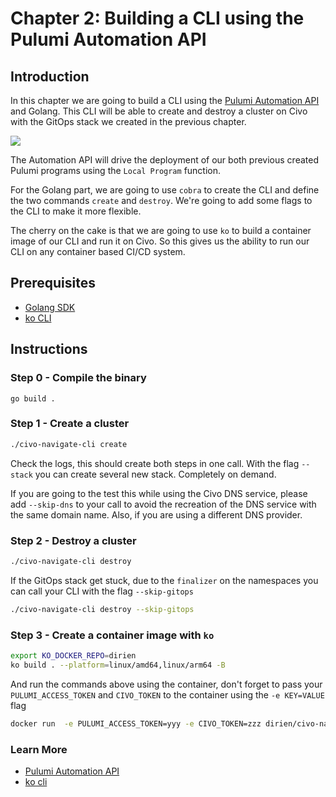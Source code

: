# Chapter 2: Building a CLI using the Pulumi Automation API

## Introduction

In this chapter we are going to build a CLI using
the [Pulumi Automation API](https://www.pulumi.com/docs/guides/automation-api/) and Golang. This CLI will be able to
create and destroy a cluster on Civo with the GitOps stack we created in the previous chapter.

![](https://www.pulumi.com/docs/guides/automation-api/automation-api.png)

The Automation API will drive the deployment of our both previous created Pulumi programs using the `Local Program`
function.

For the Golang part, we are going to use `cobra` to create the CLI and define the two commands `create` and `destroy`.
We're going to add some flags to the CLI to make it more flexible.

The cherry on the cake is that we are going to use `ko` to build a container image of our CLI and run it on Civo. So
this gives us the ability to run our CLI on any container based CI/CD system.

## Prerequisites

- [Golang SDK](https://go.dev/dl/)
- [ko CLI](https://ko.build/install/)

## Instructions

### Step 0 - Compile the binary

```
go build .
```

### Step 1 - Create a cluster

```bash
./civo-navigate-cli create
```

Check the logs, this should create both steps in one call. With the flag `--stack` you can create several new stack.
Completely on demand.

If you are going to the test this while using the Civo DNS service, please add `--skip-dns` to your call to avoid the
recreation of the DNS service with the same domain name. Also, if you are using a different DNS provider.

### Step 2 - Destroy a cluster

```bash
./civo-navigate-cli destroy
```

If the GitOps stack get stuck, due to the `finalizer` on the namespaces you can call your CLI with the
flag `--skip-gitops`

```bash
./civo-navigate-cli destroy --skip-gitops 
```

### Step 3 - Create a container image with `ko`

```bash
export KO_DOCKER_REPO=dirien
ko build . --platform=linux/amd64,linux/arm64 -B
```

And run the commands above using the container, don't forget to pass your `PULUMI_ACCESS_TOKEN` and `CIVO_TOKEN` to the
container using the `-e KEY=VALUE` flag

```bash
docker run  -e PULUMI_ACCESS_TOKEN=yyy -e CIVO_TOKEN=zzz dirien/civo-navigate-cli create
```

### Learn More

- [Pulumi Automation API](https://www.pulumi.com/)
- [ko cli](https://ko.build/)
